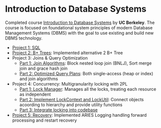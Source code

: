# Introduction to Database Systems

Completed course [Introduction to Database Systems](https://cs186berkeley.net/) by **UC Berkeley**. The course is focused on foundational system principles of modern Database Management Systems (DBMS) with the goal to use existing and build new DBMS technology. 

* [Project 1: SQL](cs186/proj1/proj1.sql)
* [Project 2: B+ Trees](cs186/proj2-5_dbms/src/main/java/edu/berkeley/cs186/database/index): Implemented alternative 2 B+ Tree
* Project 3: Joins & Query Optimization
	* [Part 1: Join Algorithms](cs186/proj2-5_dbms/src/main/java/edu/berkeley/cs186/database/query): Block nested loop join (BNLJ), Sort merge join and grace hash join
	* [Part 2: Optimized Query Plans](cs186/proj2-5_dbms/src/main/java/edu/berkeley/cs186/database/query/QueryPlan.java): Both single-access (heap or index) and join algorithms
* Project 4: Concurrency: Multigranularity locking with 2PL
	* [Part 1: Lock Manager](cs186/proj2-5_dbms/src/main/java/edu/berkeley/cs186/database/concurrency/LockContext.java): Manages all the locks, treating each resource as independent
	* [Part 2: Implement LockContext and LockUtil](cs186/proj2-5_dbms/src/main/java/edu/berkeley/cs186/database/concurrency): Connect objects acoording to hierarchy and provide utility functions
	* [Part 3: Integrate locking into codebase](cs186/proj2-5_dbms/src/main/java/edu/berkeley/cs186/database/Database.java)
* [Project 5: Recovery](cs186/proj2-5_dbms/src/main/java/edu/berkeley/cs186/database/recovery/ARIESRecoveryManager.java): Implemented ARIES Logging handling forward processing and restart recovery